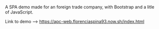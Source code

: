 A SPA demo made for an foreign trade company, with Bootstrap and a litle of JavaScript.

Link to demo --> https://apc-web.florenciaspina93.now.sh/index.html
